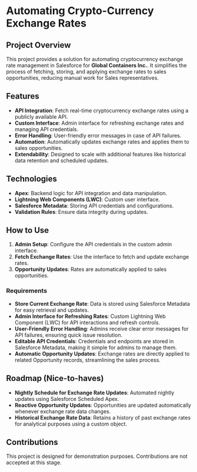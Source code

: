 # Automating Crypto-Currency Exchange Rates

## Project Overview
This project provides a solution for automating cryptocurrency exchange rate management in Salesforce for **Global Containers Inc.**. It simplifies the process of fetching, storing, and applying exchange rates to sales opportunities, reducing manual work for Sales representatives.

## Features
- **API Integration**: Fetch real-time cryptocurrency exchange rates using a publicly available API.
- **Custom Interface**: Admin interface for refreshing exchange rates and managing API credentials.
- **Error Handling**: User-friendly error messages in case of API failures.
- **Automation**: Automatically updates exchange rates and applies them to sales opportunities.
- **Extendability**: Designed to scale with additional features like historical data retention and scheduled updates.

## Technologies
- **Apex**: Backend logic for API integration and data manipulation.
- **Lightning Web Components (LWC)**: Custom user interface.
- **Salesforce Metadata**: Storing API credentials and configurations.
- **Validation Rules**: Ensure data integrity during updates.

## How to Use
1. **Admin Setup**: Configure the API credentials in the custom admin interface.
2. **Fetch Exchange Rates**: Use the interface to fetch and update exchange rates.
3. **Opportunity Updates**: Rates are automatically applied to sales opportunities.

### Requirements
- **Store Current Exchange Rate**: Data is stored using Salesforce Metadata for easy retrieval and updates.
- **Admin Interface for Refreshing Rates**: Custom Lightning Web Component (LWC) for API interactions and refresh controls.
- **User-Friendly Error Handling**: Admins receive clear error messages for API failures, ensuring quick issue resolution.
- **Editable API Credentials**: Credentials and endpoints are stored in Salesforce Metadata, making it simple for admins to manage them.
- **Automatic Opportunity Updates**: Exchange rates are directly applied to related Opportunity records, streamlining the sales process.

## Roadmap (Nice-to-haves)
- **Nightly Schedule for Exchange Rate Updates**: Automated nightly updates using Salesforce Scheduled Apex.
- **Reactive Opportunity Updates**: Opportunities are updated automatically whenever exchange rate data changes.
- **Historical Exchange Rate Data**: Retains a history of past exchange rates for analytical purposes using a custom object.


## Contributions
This project is designed for demonstration purposes. Contributions are not accepted at this stage.
